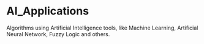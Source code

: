 # AI_Applications
Algorithms using Artificial Intelligence tools, like Machine Learning, Artificial Neural Network, Fuzzy Logic and others.
